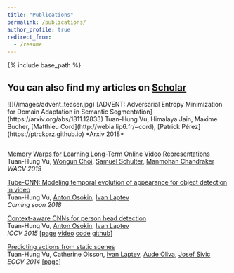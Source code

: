 ```yaml
---
title: "Publications"
permalink: /publications/
author_profile: true
redirect_from:
  - /resume
---
```


{% include base_path %}

## You can also find my articles on [Scholar](https://scholar.google.com/citations?user=QIHrPZQAAAAJ&hl=en)
<table border="0">
    <tr>
        ![](/images/advent_teaser.jpg)
    </tr>
    <tr>
[ADVENT: Adversarial Entropy Minimization for Domain Adaptation in Semantic Segmentation](https://arxiv.org/abs/1811.12833)  
Tuan-Hung Vu, Himalaya Jain, Maxime Bucher, [Matthieu Cord](http://webia.lip6.fr/~cord), [Patrick Pérez](https://ptrckprz.github.io)  
*Arxiv 2018*
    </tr>
</table>

[Memory Warps for Learning Long-Term Online Video Representations](https://arxiv.org/abs/1803.10861)  
Tuan-Hung Vu, [Wongun Choi](http://www-personal.umich.edu/~wgchoi), [Samuel Schulter](http://www.nec-labs.com/samuel-schulter), [Manmohan Chandraker](http://cseweb.ucsd.edu/~mkchandraker)  
*WACV 2019*

[Tube-CNN: Modeling temporal evolution of appearance for object detection in video]()  
Tuan-Hung Vu, [Anton Osokin](https://aosokin.github.io), [Ivan Laptev](https://www.di.ens.fr/~laptev)  
*Coming soon 2018*

[Context-aware CNNs for person head detection](https://arxiv.org/abs/1511.07917)  
Tuan-Hung Vu, [Anton Osokin](https://aosokin.github.io), [Ivan Laptev](https://www.di.ens.fr/~laptev)  
*ICCV 2015* [[page](https://www.di.ens.fr/willow/research/headdetection/) [video](https://www.youtube.com/watch?v=1hskQb_ZKCo) [code](https://www.di.ens.fr/willow/research/headdetection/release/cnn_head_detection.zip) [github](https://github.com/aosokin/cnn_head_detection)]

[Predicting actions from static scenes](https://www.di.ens.fr/willow/research/actionsfromscenes/paper/eccv14_actionsfromscenes.pdf)  
Tuan-Hung Vu, Catherine Olsson, [Ivan Laptev](https://www.di.ens.fr/~laptev), [Aude Oliva](http://cvcl.mit.edu/audeoliva.html), [Josef Sivic](https://www.di.ens.fr/~josef)  
*ECCV 2014* [[page](https://www.di.ens.fr/willow/research/actionsfromscenes/)]